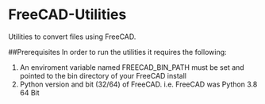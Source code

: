 # FreeCAD-Utilities

Utilities to convert files using FreeCAD.


##Prerequisites
In order to run the utilities it requires the following:
1) An enviroment variable named FREECAD_BIN_PATH must be set and pointed to the bin directory of your FreeCAD install
2) Python version and bit (32/64) of FreeCAD. i.e. FreeCAD was Python 3.8 64 Bit

